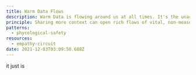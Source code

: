 ```yaml
---
title: Warm Data Flows
description: Warm Data is flowing around us at all times. It's the unacknowledged Oceanic Soup of non-measureable information that human beings are constantly bathed in/shaped by/picking up on and responding to at all times, coming from the multiple overlapping contexts in which we exist: food, relationships, material economy, health, embodiment, power, politics, cultural norms, the more-than-human world, language, the built environment...Warm Data can't be measured without taking it out of its reciprocal interrelated context-dependency. Warm Data is what really drives social and behavior change, only we don't realize it - but we can change that
principle: Sharing more context can open rich flows of vital, non-measureable information that enliven and recharge relationships, collaborations and teams. 
patterns:
  - phycological-safety
resources:
  - empathy-circuit
date: 2021-12-03T03:09:50.608Z
---
```

it just is
